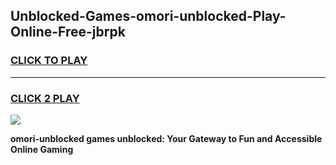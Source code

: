 
## Unblocked-Games-omori-unblocked-Play-Online-Free-jbrpk
<h3>
<a href="https://premium76.site?title=omori-unblocked&ref=26A">CLICK TO PLAY</a></h3>
<hr>

<h3>
<a href="https://premium76.site?title=omori-unblocked&ref=26A">CLICK 2 PLAY</a>
  
</h3>

<a href="https://premium76.site?title=omori-unblocked&ref=26A"><img src="https://clearcache.store/games.png"></a>


**omori-unblocked games unblocked: Your Gateway to Fun and Accessible Online Gaming**
